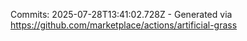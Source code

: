 Commits: 2025-07-28T13:41:02.728Z - Generated via https://github.com/marketplace/actions/artificial-grass
<br>
